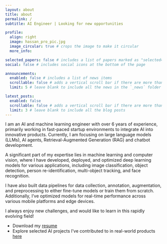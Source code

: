 ```yaml
---
layout: about
title: about
permalink: /
subtitle: AI Engineer | Looking for new opportunities

profile:
  align: right
  image: hassan_pro_pic.jpg
  image_circular: true # crops the image to make it circular
  more_info: 

selected_papers: false # includes a list of papers marked as "selected={true}"
social: false # includes social icons at the bottom of the page

announcements:
  enabled: false # includes a list of news items
  scrollable: false # adds a vertical scroll bar if there are more than 3 news items
  limit: 5 # leave blank to include all the news in the `_news` folder

latest_posts:
  enabled: false
  scrollable: false # adds a vertical scroll bar if there are more than 3 new posts items
  limit: 3 # leave blank to include all the blog posts
---
```


I am an AI and machine learning engineer with over 6 years of experience, primarily working in fast-paced startup environments to integrate AI into innovative products. Currently, I am focusing on large language models (LLMs), AI agents, Retrieval-Augmented Generation (RAG) and chatbot development.

A significant part of my expertise lies in machine learning and computer vision, where I have developed, deployed, and optimized deep learning models for various applications, including image classification, object detection, person re-identification, multi-object tracking, and face recognition.
 
I have also built data pipelines for data collection, annotation, augmentation, and preprocessing to either fine-tune models or train them from scratch. Additionally, I’ve optimized models for real-time performance across various mobile platforms and edge devices.

I always enjoy new challenges, and would like to learn in this rapidly evolving field!

- Download my [resume](/assets/pdf/Resume_HassanGhaffari_AI.pdf)
- Explore selected AI projects I’ve contributed to in real-world products [here](/projects/)
